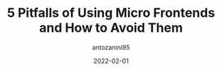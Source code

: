 ---
author: antozanini95
date: 2022-02-01
publisher: sitepointdotcom
tags:
  - micro-frontends
target_url: https://www.sitepoint.com/micro-frontend-architecture-pitfalls/
title: 5 Pitfalls of Using Micro Frontends and How to Avoid Them
---
